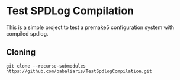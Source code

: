 # Test SPDLog Compilation

This is a simple project to test a premake5 configuration system with compiled spdlog.

## Cloning
```
git clone --recurse-submodules https://github.com/babaliaris/TestSpdlogCompilation.git
```
